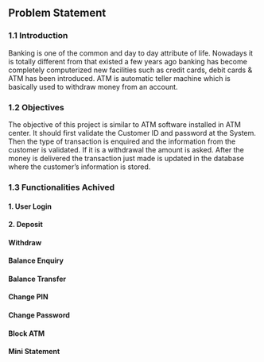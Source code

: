 ## Problem Statement
### 1.1 Introduction
Banking is one of the common and day to day attribute of life.
Nowadays it is totally different from that existed a few years ago banking
has become completely computerized new facilities such as credit cards,
debit cards & ATM has been introduced. ATM is automatic teller
machine which is basically used to withdraw money from an account.


### 1.2 Objectives
The objective of this project is similar to ATM software installed
in ATM center. It should first validate the Customer ID and password at the System. Then the
type of transaction is enquired and the information from the customer is
validated. If it is a withdrawal the amount is asked. After the money is
delivered the transaction just made is updated in the database where the
customer’s information is stored.

### 1.3 Functionalities Achived
#### 1. User Login
#### 2. Deposit
#### Withdraw
#### Balance Enquiry
#### Balance Transfer
#### Change PIN
#### Change Password
#### Block ATM
#### Mini Statement
